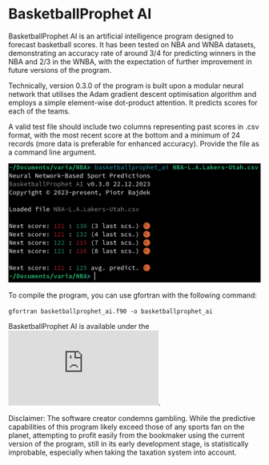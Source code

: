 # BasketballProphet AI

BasketballProphet AI is an artificial intelligence program designed to forecast basketball scores.  It has been tested on NBA and WNBA datasets, demonstrating an accuracy rate of around 3/4 for predicting winners in the NBA and 2/3 in the WNBA, with the expectation of further improvement in future versions of the program.

Technically, version 0.3.0 of the program is built upon a modular neural network that utilises the Adam gradient descent optimisation algorithm and employs a simple element-wise dot-product attention. It predicts scores for each of the teams.

A valid test file should include two columns representing past scores in .csv format, with the most recent score at the bottom and a minimum of 24 records (more data is preferable for enhanced accuracy). Provide the file as a command line argument.

![example-1](https://github.com/piotrbajdek/BasketballProphet_AI/blob/main/docs/images/example-1.png?raw=true)

To compile the program, you can use gfortran with the following command:

`gfortran basketballprophet_ai.f90 -o basketballprophet_ai`

BasketballProphet AI is available under the ![BSD 3-Clause No Military License](https://github.com/piotrbajdek/BasketballProphet_AI/blob/main/LICENSE.md).

Disclaimer: The software creator condemns gambling. While the predictive capabilities of this program likely exceed those of any sports fan on the planet, attempting to profit easily from the bookmaker using the current version of the program, still in its early development stage, is statistically improbable, especially when taking the taxation system into account.
